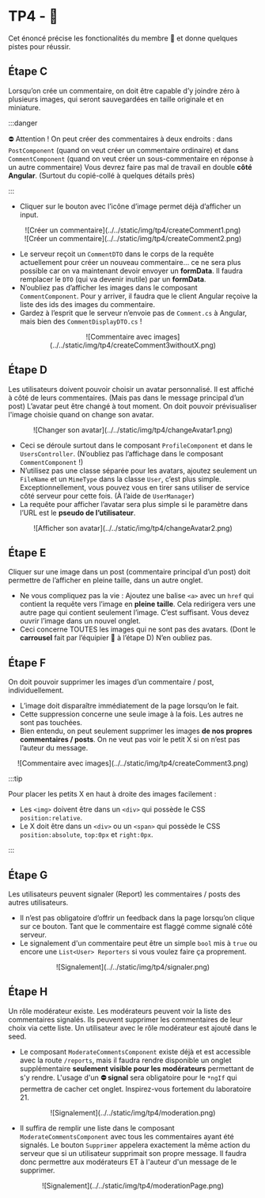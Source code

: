 # TP4 - 🌭

Cet énoncé précise les fonctionalités du membre 🌭 et donne quelques pistes pour réussir.

## Étape C

Lorsqu’on crée un commentaire, on doit être capable d’y joindre zéro à plusieurs images, qui seront sauvegardées en taille originale et en miniature.

:::danger

⛔ Attention ! On peut créer des commentaires à deux endroits : dans `PostComponent` (quand on veut créer un commentaire ordinaire) et dans `CommentComponent` (quand on veut créer un sous-commentaire en réponse à un autre commentaire) Vous devrez faire pas mal de travail en double **côté Angular**. (Surtout du copié-collé à quelques détails près)

:::

* Cliquer sur le bouton avec l’icône d’image permet déjà d’afficher un input.

<center>![Créer un commentaire](../../static/img/tp4/createComment1.png)</center>
<center>![Créer un commentaire](../../static/img/tp4/createComment2.png)</center>

* Le serveur reçoit un `CommentDTO` dans le corps de la requête actuellement pour créer un nouveau commentaire… ce ne sera plus possible car on va maintenant devoir envoyer un **formData**. Il faudra remplacer le `DTO` (qui va devenir inutile) par un **formData**.
* N’oubliez pas d’afficher les images dans le composant `CommentComponent`. Pour y arriver, il faudra que le client Angular reçoive la liste des ids des images du commentaire.
* Gardez à l’esprit que le serveur n’envoie pas de `Comment.cs` à Angular, mais bien des `CommentDisplayDTO.cs` !

<center>![Commentaire avec images](../../static/img/tp4/createComment3withoutX.png)</center>

## Étape D

Les utilisateurs doivent pouvoir choisir un avatar personnalisé. Il est affiché à côté de leurs commentaires. (Mais pas dans le message principal d’un post) L’avatar peut être changé à tout moment. On doit pouvoir prévisualiser l'image choisie quand on change son avatar.

<center>![Changer son avatar](../../static/img/tp4/changeAvatar1.png)</center>

* Ceci se déroule surtout dans le composant `ProfileComponent` et dans le `UsersController`. (N’oubliez pas l’affichage dans le composant `CommentComponent` !)
* N’utilisez pas une classe séparée pour les avatars, ajoutez seulement un `FileName` et un `MimeType` dans la classe `User`, c’est plus simple. Exceptionnellement, vous pouvez vous en tirer sans utiliser de service côté serveur pour cette fois. (À l’aide de `UserManager`)
* La requête pour afficher l’avatar sera plus simple si le paramètre dans l’URL est le **pseudo de l’utilisateur**.

<center>![Afficher son avatar](../../static/img/tp4/changeAvatar2.png)</center>

## Étape E

Cliquer sur une image dans un post (commentaire principal d’un post) doit permettre de l’afficher en pleine taille, dans un autre onglet.

* Ne vous compliquez pas la vie : Ajoutez une balise `<a>` avec un `href` qui contient la requête vers l’image en **pleine taille**. Cela redirigera vers une autre page qui contient seulement l’image. C’est suffisant. Vous devez ouvrir l’image dans un nouvel onglet.
* Ceci concerne TOUTES les images qui ne sont pas des avatars. (Dont le **carrousel** fait par l’équipier 🛴 à l’étape D) N’en oubliez pas.

## Étape F

On doit pouvoir supprimer les images d’un commentaire / post, individuellement.

* L’image doit disparaître immédiatement de la page lorsqu’on le fait.
* Cette suppression concerne une seule image à la fois. Les autres ne sont pas touchées.
* Bien entendu, on peut seulement supprimer les images **de nos propres commentaires / posts**. On ne veut pas voir le petit X si on n’est pas l’auteur du message.

<center>![Commentaire avec images](../../static/img/tp4/createComment3.png)</center>

:::tip

Pour placer les petits X en haut à droite des images facilement :

* Les `<img>` doivent être dans un `<div>` qui possède le CSS `position:relative`.
* Le X doit être dans un `<div>` ou un `<span>` qui possède le CSS `position:absolute`, `top:0px` et `right:0px`.

:::

## Étape G

Les utilisateurs peuvent signaler (Report) les commentaires / posts des autres utilisateurs.

* Il n’est pas obligatoire d’offrir un feedback dans la page lorsqu’on clique sur ce bouton. Tant que le commentaire est flaggé comme signalé côté serveur.
* Le signalement d'un commentaire peut être un simple `bool` mis à `true` ou encore une `List<User> Reporters` si vous voulez faire ça proprement.

<center>![Signalement](../../static/img/tp4/signaler.png)</center>

## Étape H

Un rôle modérateur existe. Les modérateurs peuvent voir la liste des commentaires signalés. Ils peuvent supprimer les commentaires de leur choix via cette liste. Un utilisateur avec le rôle modérateur est ajouté dans le seed.

* Le composant `ModerateCommentsComponent` existe déjà et est accessible avec la route `/reports`, mais il faudra rendre disponible un onglet supplémentaire **seulement visible pour les modérateurs** permettant de s'y rendre. L'usage d'un **⛔ signal** sera obligatoire pour le `*ngIf` qui permettra de cacher cet onglet. Inspirez-vous fortement du laboratoire 21.

<center>![Signalement](../../static/img/tp4/moderation.png)</center>

* Il suffira de remplir une liste dans le composant `ModerateCommentsComponent` avec tous les commentaires ayant été signalés. Le bouton `Supprimer` appelera exactement la même action du serveur que si un utilisateur supprimait son propre message. Il faudra donc permettre aux modérateurs ET à l'auteur d'un message de le supprimer.

<center>![Signalement](../../static/img/tp4/moderationPage.png)</center>